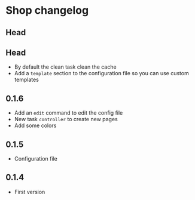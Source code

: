 # Shop changelog
## Head

## Head
- By default the clean task clean the cache
- Add a `template` section to the configuration file so you can use custom templates

## 0.1.6
- Add an `edit` command to edit the config file
- New task `controller` to create new pages
- Add some colors

## 0.1.5
- Configuration file

## 0.1.4
- First version
